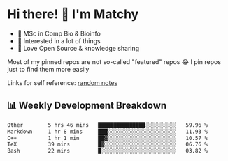 # Hi there! 👋 I'm Matchy

- 🧬 MSc in Comp Bio & Bioinfo
- 🎈 Interested in a lot of things
- 💜 Love Open Source & knowledge sharing

Most of my pinned repos are not so-called "featured" repos 😂 I pin repos just to find them more easily

Links for self reference: [random notes](https://matchy233.github.io/random-notes)

## 📊 Weekly Development Breakdown

<!--START_SECTION:waka-->

```txt
Other        5 hrs 46 mins   ███████████████░░░░░░░░░░   59.96 %
Markdown     1 hr 8 mins     ███░░░░░░░░░░░░░░░░░░░░░░   11.93 %
C++          1 hr 1 min      ██▓░░░░░░░░░░░░░░░░░░░░░░   10.57 %
TeX          39 mins         █▓░░░░░░░░░░░░░░░░░░░░░░░   06.76 %
Bash         22 mins         █░░░░░░░░░░░░░░░░░░░░░░░░   03.82 %
```

<!--END_SECTION:waka-->
